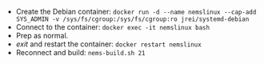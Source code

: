   - Create the Debian container: `docker run -d --name nemslinux --cap-add SYS_ADMIN -v /sys/fs/cgroup:/sys/fs/cgroup:ro jrei/systemd-debian`
  - Connect to the container: `docker exec -it nemslinux bash`
  - Prep as normal.
  - *exit* and restart the container: `docker restart nemslinux`
  - Reconnect and build: `nems-build.sh 21`
